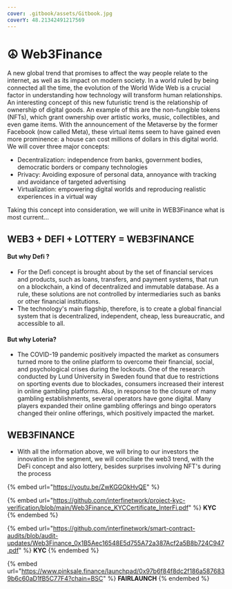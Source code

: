 ```yaml
---
cover: .gitbook/assets/Gitbook.jpg
coverY: 48.21342491217569
---
```


# ☮ Web3Finance

A new global trend that promises to affect the way people relate to the internet, as well as its impact on modern society. In a world ruled by being connected all the time, the evolution of the World Wide Web is a crucial factor in understanding how technology will transform human relationships. An interesting concept of this new futuristic trend is the relationship of ownership of digital goods. An example of this are the non-fungible tokens (NFTs), which grant ownership over artistic works, music, collectibles, and even game items. With the announcement of the Metaverse by the former Facebook (now called Meta), these virtual items seem to have gained even more prominence: a house can cost millions of dollars in this digital world.\
We will cover three major concepts:

* Decentralization: independence from banks, government bodies, democratic borders or company technologies&#x20;
* Privacy: Avoiding exposure of personal data, annoyance with tracking and avoidance of targeted advertising
* Virtualization: empowering digital worlds and reproducing realistic experiences in a virtual way

Taking this concept into consideration, we will unite in WEB3Finance what is most current...

## **WEB3 + DEFI + LOTTERY = WEB3FINANCE**

#### But why Defi ?

* For the Defi concept is brought about by the set of financial services and products, such as loans, transfers, and payment systems, that run on a blockchain, a kind of decentralized and immutable database. As a rule, these solutions are not controlled by intermediaries such as banks or other financial institutions.
* The technology's main flagship, therefore, is to create a global financial system that is decentralized, independent, cheap, less bureaucratic, and accessible to all.

#### **B**ut why Loteria?

*   The COVID-19 pandemic positively impacted the market as consumers turned more to the online platform to overcome their financial, social, and psychological crises during the lockouts. One of the research conducted by Lund University in Sweden found that due to restrictions on sporting events due to blockades, consumers increased their interest in online gambling platforms. Also, in response to the closure of many gambling establishments, several operators have gone digital. Many players expanded their online gambling offerings and bingo operators changed their online offerings, which positively impacted the market.



## WEB3FINANCE

* With all the information above, we will bring to our investors the innovation in the segment, we will conciliate the web3 trend, with the DeFi concept and also lottery, besides surprises involving NFT's during the process

{% embed url="https://youtu.be/ZwKGGOkHvQE" %}

{% embed url="https://github.com/interfinetwork/project-kyc-verification/blob/main/Web3Finance_KYCCertificate_InterFi.pdf" %}
**KYC**
{% endembed %}

{% embed url="https://github.com/interfinetwork/smart-contract-audits/blob/audit-updates/Web3Finance_0x1B5Aec16548E5d755A72a387Acf2a5B8b724C947.pdf" %}
**KYC**
{% endembed %}

{% embed url="https://www.pinksale.finance/launchpad/0x97b6f84f8dc2f186a5876839b6c60aD1fB5C77F4?chain=BSC" %}
**FAIRLAUNCH**
{% endembed %}
